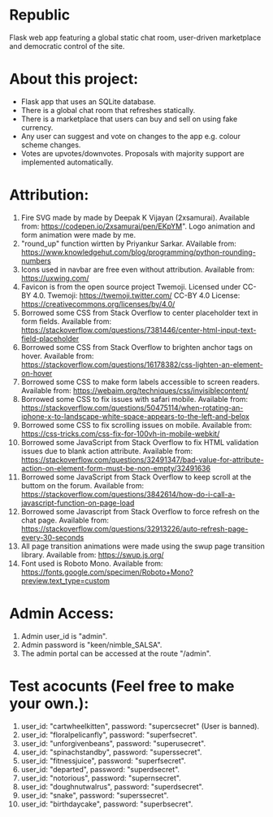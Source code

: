 # Republic
Flask web app featuring a global static chat room, user-driven marketplace and democratic control of the site.

# About this project:

* Flask app that uses an SQLite database. 
* There is a global chat room that refreshes statically. 
* There is a marketplace that users can buy and sell on using fake currency.
* Any user can suggest and vote on changes to the app e.g. colour scheme changes. 
* Votes are upvotes/downvotes. Proposals with majority support are implemented automatically.

# Attribution:

1. Fire SVG made by made by Deepak K Vijayan (2xsamurai). Available from: https://codepen.io/2xsamurai/pen/EKpYM". Logo animation and form animation were made by me.
2. "round_up" function wirtten by Priyankur Sarkar. AVailable from: https://www.knowledgehut.com/blog/programming/python-rounding-numbers
3. Icons used in navbar are free even without attribution. Available from: https://uxwing.com/
4. Favicon is from the open source project Twemoji. 
           Licensed under CC-BY 4.0. 
           Twemoji: https://twemoji.twitter.com/ 
           CC-BY 4.0 License: https://creativecommons.org/licenses/by/4.0/
5. Borrowed some CSS from Stack Overflow to center placeholder text in form fields. Available from: https://stackoverflow.com/questions/7381446/center-html-input-text-field-placeholder
6. Borrowed some CSS from Stack Overflow to brighten anchor tags on hover. Available from: https://stackoverflow.com/questions/16178382/css-lighten-an-element-on-hover
7. Borrowed some CSS to make form labels accessible to screen readers. Available from: https://webaim.org/techniques/css/invisiblecontent/
8. Borrowed some CSS to fix issues with safari mobile. Available from: https://stackoverflow.com/questions/50475114/when-rotating-an-iphone-x-to-landscape-white-space-appears-to-the-left-and-belox
9. Borrowed some CSS to fix scrolling issues on mobile. Available from: https://css-tricks.com/css-fix-for-100vh-in-mobile-webkit/
10. Borrowed some JavaScript from Stack Overflow to fix HTML validation issues due to blank action attribute. Available from: https://stackoverflow.com/questions/32491347/bad-value-for-attribute-action-on-element-form-must-be-non-empty/32491636
11. Borrowed some JavaScript from Stack Overflow to keep scroll at the buttom on the forum. Available from:  https://stackoverflow.com/questions/3842614/how-do-i-call-a-javascript-function-on-page-load
12. Borrowed some Javascript from Stack Overflow to force refresh on the chat page. Available from: https://stackoverflow.com/questions/32913226/auto-refresh-page-every-30-seconds
13. All page transition animations were made using the swup page transition library. Available from: https://swup.js.org/
14. Font used is Roboto Mono. Available from: https://fonts.google.com/specimen/Roboto+Mono?preview.text_type=custom

# Admin Access:

1. Admin user_id is "admin".
2. Admin password is "keen/nimble_SALSA".
3. The admin portal can be accessed at the route "/admin".

# Test acocunts (Feel free to make your own.):

1. user_id: "cartwheelkitten", password: "supercsecret" (User is banned).
2. user_id: "floralpelicanfly", password: "superfsecret".
3. user_id: "unforgivenbeans", password: "superusecret".
4. user_id: "spinachstandby", password: "superssecret".
5. user_id: "fitnessjuice", password: "superfsecret".
6. user_id: "departed", password: "superdsecret".
7. user_id: "notorious", password: "supernsecret".
8. user_id: "doughnutwalrus", password: "superdsecret".
9. user_id: "snake", password: "superssecret".
10. user_id: "birthdaycake", password: "superbsecret". 
